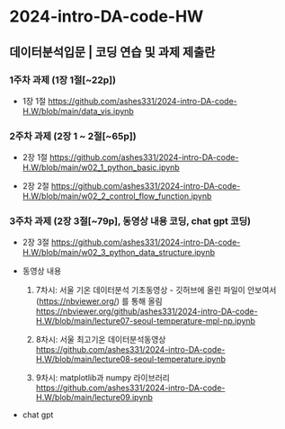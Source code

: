 # 2024-intro-DA-code-HW
## 데이터분석입문  |  코딩 연습 및 과제 제출란


### 1주차 과제 (1장 1절[~22p])

* 1장 1절
https://github.com/ashes331/2024-intro-DA-code-H.W/blob/main/data_vis.ipynb




### 2주차 과제 (2장 1 ~ 2절[~65p])

* 2장 1절
https://github.com/ashes331/2024-intro-DA-code-H.W/blob/main/w02_1_python_basic.ipynb

* 2장 2절
https://github.com/ashes331/2024-intro-DA-code-H.W/blob/main/w02_2_control_flow_function.ipynb




### 3주차 과제 (2장 3절[~79p], 동영상 내용 코딩, chat gpt 코딩)

* 2장 3절
https://github.com/ashes331/2024-intro-DA-code-H.W/blob/main/w02_3_python_data_structure.ipynb
  

* 동영상 내용
  1. 7차시: 서울 기온 데이터분석 기초동영상 - 깃허브에 올린 파일이 안보여서 (https://nbviewer.org/) 를 통해 올림
     https://nbviewer.org/github/ashes331/2024-intro-DA-code-H.W/blob/main/lecture07-seoul-temperature-mpl-np.ipynb
  
  2. 8차시: 서울 최고기온 데이터분석동영상
     https://github.com/ashes331/2024-intro-DA-code-H.W/blob/main/lecture08-seoul-temperature.ipynb
   
  3. 9차시: matplotlib과 numpy 라이브러리
     https://github.com/ashes331/2024-intro-DA-code-H.W/blob/main/lecture09.ipynb
  

* chat gpt   

